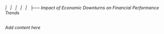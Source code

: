 ###### |   |   |   |   |   ├── Impact of Economic Downturns on Financial Performance Trends

*Add content here*